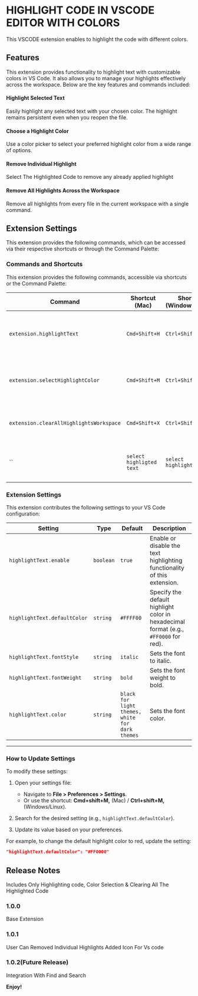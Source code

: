 # HIGHLIGHT CODE IN VSCODE EDITOR WITH COLORS

This VSCODE extension enables to highlight the code with different colors.

## Features

This extension provides functionality to highlight text with customizable colors in VS Code. It also allows you to manage your highlights effectively across the workspace. Below are the key features and commands included:

#### Highlight Selected Text
Easily highlight any selected text with your chosen color. The highlight remains persistent even when you reopen the file.


#### Choose a Highlight Color
Use a color picker to select your preferred highlight color from a wide range of options.

#### Remove Individual Highlight
Select The Highlighted Code to remove any already applied highlight



#### Remove All Highlights Across the Workspace
Remove all highlights from every file in the current workspace with a single command.



## Extension Settings

This extension provides the following commands, which can be accessed via their respective shortcuts or through the Command Palette:


### Commands and Shortcuts

This extension provides the following commands, accessible via shortcuts or the Command Palette:

| **Command**                          | **Shortcut (Mac)**    | **Shortcut (Windows/Linux)** | **Description**                                                      |
|--------------------------------------|-----------------------|------------------------------|----------------------------------------------------------------------|
| `extension.highlightText`            | `Cmd+Shift+H`         | `Ctrl+Shift+H`               | Highlights the selected text with the chosen color.                  |
| `extension.selectHighlightColor`     | `Cmd+Shift+M`         | `Ctrl+Shift+M`               | Opens a color picker to select the highlight color.                  |
| `extension.clearAllHighlightsWorkspace` | `Cmd+Shift+X`      | `Ctrl+Shift+X`               | Removes all highlights across the entire workspace.                  |
| `` | `select highligted text`      | `select highlighted text`               | Removes highlight for the selected text|


### Extension Settings

This extension contributes the following settings to your VS Code configuration:

| **Setting**                    | **Type**   | **Default**  | **Description**                                                                 |
|--------------------------------|------------|--------------|---------------------------------------------------------------------------------|
| `highlightText.enable`         | `boolean`  | `true`       | Enable or disable the text highlighting functionality of this extension.        |
| `highlightText.defaultColor`   | `string`   | `#FFFF00`    | Specify the default highlight color in hexadecimal format (e.g., `#FF0000` for red). |
| `highlightText.fontStyle`        | `string`   | `italic`        |Sets the font to italic.                                 |
| `highlightText.fontWeight`        | `string`   | `bold`        |Sets the font weight to bold.                                 |
| `highlightText.color`        | `string`   | `black for light themes, white for dark themes`        |Sets the font color.                                 |

---

### How to Update Settings

To modify these settings:

1. Open your settings file:
   - Navigate to **File > Preferences > Settings**.
   - Or use the shortcut: **Cmd+shift+M,** (Mac) / **Ctrl+shift+M,** (Windows/Linux).
   
2. Search for the desired setting (e.g., `highlightText.defaultColor`).

3. Update its value based on your preferences.

For example, to change the default highlight color to red, update the setting:

```json
"highlightText.defaultColor": "#FF0000"
```




## Release Notes

Includes Only Highlighting code, Color Selection & Clearing All The Highlighted Code

### 1.0.0

Base Extension

### 1.0.1 
User Can Removed Individual Highlights
Added Icon For Vs code

### 1.0.2(Future Release)
Integration With Find and Search


**Enjoy!**
